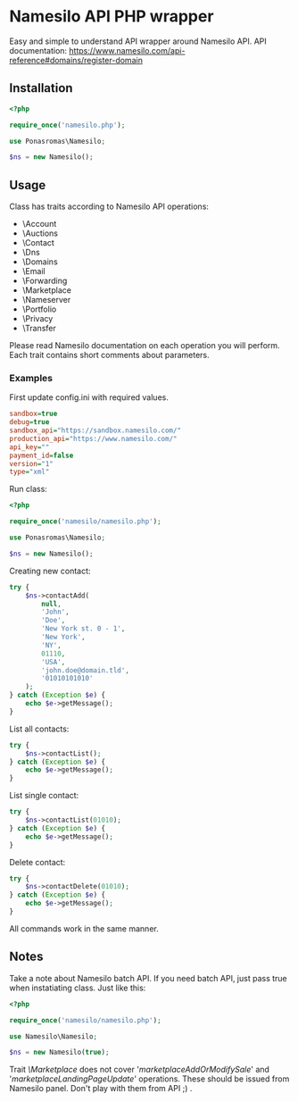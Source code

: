 # Namesilo API PHP wrapper
Easy and simple to understand API wrapper around Namesilo API.
API documentation: https://www.namesilo.com/api-reference#domains/register-domain

## Installation
```php
<?php

require_once('namesilo.php');

use Ponasromas\Namesilo;

$ns = new Namesilo();
```

## Usage
Class has traits according to Namesilo API operations:

- \Account
- \Auctions
- \Contact
- \Dns
- \Domains
- \Email
- \Forwarding
- \Marketplace
- \Nameserver
- \Portfolio
- \Privacy
- \Transfer

Please read Namesilo documentation on each operation you will perform. Each trait contains short comments about parameters.

### Examples

First update config.ini with required values.

```ini
sandbox=true
debug=true
sandbox_api="https://sandbox.namesilo.com/"
production_api="https://www.namesilo.com/"
api_key=""
payment_id=false
version="1"
type="xml"
```

Run class:
```php
<?php

require_once('namesilo/namesilo.php');

use Ponasromas\Namesilo;

$ns = new Namesilo();
```

Creating new contact:
```php
try {
    $ns->contactAdd(
        null,
        'John',
        'Doe',
        'New York st. 0 - 1',
        'New York',
        'NY',
        01110,
        'USA',
        'john.doe@domain.tld',
        '01010101010'
    );
} catch (Exception $e) {
    echo $e->getMessage();
}
```

List all contacts:
```php
try {
    $ns->contactList();
} catch (Exception $e) {
    echo $e->getMessage();
}
```

List single contact:
```php
try {
    $ns->contactList(01010);
} catch (Exception $e) {
    echo $e->getMessage();
}
```

Delete contact:
```php
try {
    $ns->contactDelete(01010);
} catch (Exception $e) {
    echo $e->getMessage();
}
```

All commands work in the same manner.

## Notes
Take a note about Namesilo batch API. If you need batch API, just pass true when instatiating class. Just like this:

```php
<?php

require_once('namesilo/namesilo.php');

use Namesilo\Namesilo;

$ns = new Namesilo(true);
```

Trait *\Marketplace* does not cover '*marketplaceAddOrModifySale*' and '*marketplaceLandingPageUpdate*' operations. These should be issued from Namesilo panel. Don't play with them from API ;) .
